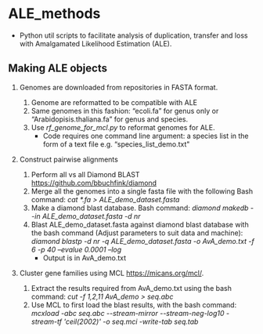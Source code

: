 # ALE_methods #

* Python util scripts to facilitate analysis of duplication, transfer and loss with Amalgamated Likelihood Estimation (ALE). 

## Making ALE objects ##
1. Genomes are downloaded from repositories in FASTA format.
   1. Genome are reformatted to be compatible with ALE 
   2. Same genomes in this fashion: “ecoli.fa” for genus only or “Arabidopisis.thaliana.fa” for genus and species.
   3. Use _rf_genome_for_mcl.py_ to reformat genomes for ALE.
        - Code requires one command line argument: a species list in the form of a text file e.g. “species_list_demo.txt"

1. Construct pairwise alignments
   1. Perform all vs all Diamond BLAST https://github.com/bbuchfink/diamond
   2. Merge all the genomes into a single fasta file with the following Bash command: _cat *.fa > ALE_demo_dataset.fasta_
   3. Make a diamond blast database. Bash command: _diamond makedb --in ALE_demo_dataset.fasta -d nr_
   4. Blast ALE_demo_dataset.fasta against diamond blast database with the bash command (Adjust parameters to suit data and machine): _diamond blastp -d nr -q ALE_demo_dataset.fasta -o AvA_demo.txt -f 6 -p 40 –evalue 0.0001 –log_
        - Output is in AvA_demo.txt

1. Cluster gene families using MCL https://micans.org/mcl/.
   1. Extract the results required from AvA_demo.txt using the bash command: _cut -f 1,2,11 AvA_demo > seq.abc_
   2. Use MCL to first load the blast results, with the bash command: _mcxload -abc seq.abc --stream-mirror --stream-neg-log10 -stream-tf 'ceil(2002)' -o seq.mci -write-tab seq.tab_


